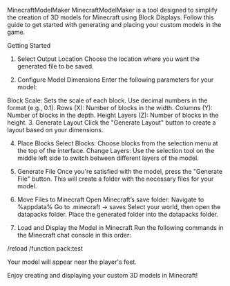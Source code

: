 MinecraftModelMaker
MinecraftModelMaker is a tool designed to simplify the creation of 3D models for Minecraft using Block Displays. Follow this guide to get started with generating and placing your custom models in the game.

Getting Started
1. Select Output Location
Choose the location where you want the generated file to be saved.

2. Configure Model Dimensions
Enter the following parameters for your model:

Block Scale: Sets the scale of each block. Use decimal numbers in the format (e.g., 0.1).
Rows (X): Number of blocks in the width.
Columns (Y): Number of blocks in the depth.
Height Layers (Z): Number of blocks in the height.
3. Generate Layout
Click the "Generate Layout" button to create a layout based on your dimensions.

4. Place Blocks
Select Blocks: Choose blocks from the selection menu at the top of the interface.
Change Layers: Use the selection tool on the middle left side to switch between different layers of the model.
5. Generate File
Once you're satisfied with the model, press the "Generate File" button. This will create a folder with the necessary files for your model.

6. Move Files to Minecraft
Open Minecraft’s save folder:
Navigate to %appdata%
Go to .minecraft -> saves
Select your world, then open the datapacks folder.
Place the generated folder into the datapacks folder.
7. Load and Display the Model in Minecraft
Run the following commands in the Minecraft chat console in this order:

/reload
/function pack:test

Your model will appear near the player's feet.

Enjoy creating and displaying your custom 3D models in Minecraft!
